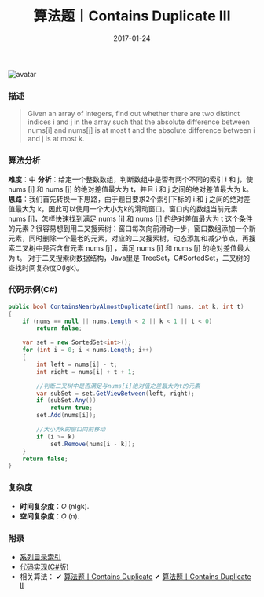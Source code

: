 ﻿---
title: 算法题丨Contains Duplicate III
tags:
  - 算法
  - 编程技巧
  - 数据结构
categories: 计算机基础
date: 2017-01-24
---
![avatar](https://mysite.bj.bcebos.com/images/articles/84521a3c-d573-4d34-85e3-f99ec497962e.jpg)

### 描述
>Given an array of integers, find out whether there are two distinct indices i and j in the array such that the absolute difference between nums[i] and nums[j] is at most t and the absolute difference between i and j is at most k.

<!-- more -->

### 算法分析
**难度**：中
**分析**：给定一个整数数组，判断数组中是否有两个不同的索引 i 和 j，使 nums [i] 和 nums [j] 的绝对差值最大为 t，并且 i 和 j 之间的绝对差值最大为 k。
**思路**：我们首先转换一下思路，由于题目要求2个索引下标的 i 和 j 之间的绝对差值最大为 k，因此可以使用一个大小为k的滑动窗口。窗口内的数组当前元素 nums [i]，怎样快速找到满足 nums [i] 和 nums [j] 的绝对差值最大为 t 这个条件的元素？很容易想到用二叉搜索树：窗口每次向前滑动一步，窗口数组添加一个新元素，同时删除一个最老的元素，对应的二叉搜索树，动态添加和减少节点，再搜索二叉树中是否含有元素 nums [j] ，满足 nums [i] 和 nums [j] 的绝对差值最大为 t。
对于二叉搜索树数据结构，Java里是 TreeSet，C#SortedSet，二叉树的查找时间复杂度O(lgk)。

### 代码示例(C#)
```csharp
public bool ContainsNearbyAlmostDuplicate(int[] nums, int k, int t)
{
    if (nums == null || nums.Length < 2 || k < 1 || t < 0)
        return false;

    var set = new SortedSet<int>();
    for (int i = 0; i < nums.Length; i++)
    {
        int left = nums[i] - t;
        int right = nums[i] + t + 1;

        //判断二叉树中是否满足与nums[i]绝对值之差最大为t的元素
        var subSet = set.GetViewBetween(left, right);
        if (subSet.Any())
            return true;
        set.Add(nums[i]);

        //大小为k的窗口向前移动
        if (i >= k)
            set.Remove(nums[i - k]);
    }
    return false;
}
```

### 复杂度
- **时间复杂度**：*O* (nlgk). 
- **空间复杂度**：*O* (n).

### 附录
- [系列目录索引](/posts/algorithm/index/)
- [代码实现(C#版)](https://github.com/lizzie2008/LeetCode.git)
- 相关算法：
✔ [算法题丨Contains Duplicate](/posts/algorithm/022.Contains.Duplicate/)
✔ [算法题丨Contains Duplicate II](/posts/algorithm/023.Contains.Duplicate.II/)